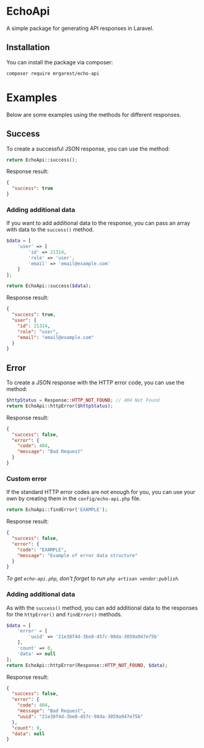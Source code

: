 # EchoApi

A simple package for generating API responses in Laravel.

## Installation

You can install the package via composer:

```
composer require mrgarest/echo-api
```

# Examples

Below are some examples using the methods for different responses.

## Success

To create a successful JSON response, you can use the method:

```php
return EchoApi::success();
```

Response result:

```json
{
  "success": true
}
```

### Adding additional data

If you want to add additional data to the response, you can pass an array with data to the `success()` method.

```php
$data = [
    'user' => [
        'id' => 21314,
        'role' => 'user',
        'email' => 'email@example.com'
    ]
];

return EchoApi::success($data);
```

Response result:

```json
{
  "success": true,
  "user": {
    "id": 21314,
    "role": "user",
    "email": "email@example.com"
  }
}
```

## Error

To create a JSON response with the HTTP error code, you can use the method:

```php
$httpStatus = Response::HTTP_NOT_FOUND; // 404 Not Found
return EchoApi::httpError($httpStatus);
```

Response result:

```json
{
  "success": false,
  "error": {
    "code": 404,
    "message": "Bad Request"
  }
}
```

### Custom error

If the standard HTTP error codes are not enough for you, you can use your own by creating them in the `config/echo-api.php` file.

```php
return EchoApi::findError('EXAMPLE');
```

Response result:

```json
{
  "success": false,
  "error": {
    "code": "EXAMPLE",
    "message": "Example of error data structure"
  }
}
```

*To get `echo-api.php`, don't forget to run `php artisan vendor:publish`.*

### Adding additional data

As with the `success()` method, you can add additional data to the responses for the `httpError()` and `findError()` methods.

```php
$data = [
    'error' = [
        'uuid' => '21e38f4d-3be8-457c-98da-3059a947e75b'
    ],
    'count' => 0,
    'data' => null
];
return EchoApi::httpError(Response::HTTP_NOT_FOUND, $data);
```

Response result:

```json
{
  "success": false,
  "error": {
    "code": 404,
    "message": "Bad Request",
    "uuid": "21e38f4d-3be8-457c-98da-3059a947e75b"
  },
  "count": 0,
  "data": null
}
```
